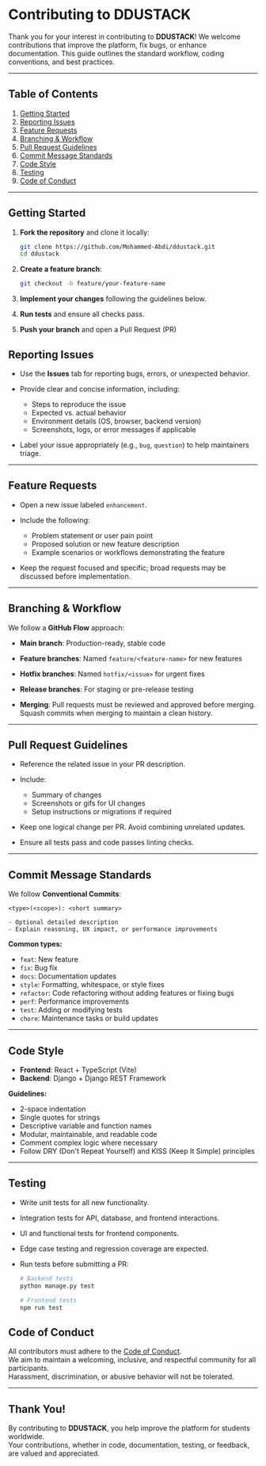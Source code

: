 # Contributing to DDUSTACK

Thank you for your interest in contributing to **DDUSTACK**! We welcome contributions that improve the platform, fix bugs, or enhance documentation. This guide outlines the standard workflow, coding conventions, and best practices.

---

## Table of Contents

1. [Getting Started](#getting-started)
2. [Reporting Issues](#reporting-issues)
3. [Feature Requests](#feature-requests)
4. [Branching & Workflow](#branching--workflow)
5. [Pull Request Guidelines](#pull-request-guidelines)
6. [Commit Message Standards](#commit-message-standards)
7. [Code Style](#code-style)
8. [Testing](#testing)
9. [Code of Conduct](#code-of-conduct)

---

## Getting Started

1. **Fork the repository** and clone it locally:

   ```bash
   git clone https://github.com/Mohammed-Abdi/ddustack.git
   cd ddustack
   ```

2. **Create a feature branch**:
   ```bash
   git checkout -b feature/your-feature-name
   ```
3. **Implement your changes** following the guidelines below.
4. **Run tests** and ensure all checks pass.
5. **Push your branch** and open a Pull Request (PR)

## Reporting Issues

- Use the **Issues** tab for reporting bugs, errors, or unexpected behavior.
- Provide clear and concise information, including:

  - Steps to reproduce the issue
  - Expected vs. actual behavior
  - Environment details (OS, browser, backend version)
  - Screenshots, logs, or error messages if applicable

- Label your issue appropriately (e.g., `bug`, `question`) to help maintainers triage.

---

## Feature Requests

- Open a new issue labeled `enhancement`.
- Include the following:

  - Problem statement or user pain point
  - Proposed solution or new feature description
  - Example scenarios or workflows demonstrating the feature

- Keep the request focused and specific; broad requests may be discussed before implementation.

---

## Branching & Workflow

We follow a **GitHub Flow** approach:

- **Main branch**: Production-ready, stable code
- **Feature branches**: Named `feature/<feature-name>` for new features
- **Hotfix branches**: Named `hotfix/<issue>` for urgent fixes
- **Release branches**: For staging or pre-release testing

- **Merging**: Pull requests must be reviewed and approved before merging. Squash commits when merging to maintain a clean history.

---

## Pull Request Guidelines

- Reference the related issue in your PR description.
- Include:

  - Summary of changes
  - Screenshots or gifs for UI changes
  - Setup instructions or migrations if required

- Keep one logical change per PR. Avoid combining unrelated updates.
- Ensure all tests pass and code passes linting checks.

---

## Commit Message Standards

We follow **Conventional Commits**:

```text
<type>(<scope>): <short summary>

- Optional detailed description
- Explain reasoning, UX impact, or performance improvements

```

**Common types:**

- `feat`: New feature
- `fix`: Bug fix
- `docs`: Documentation updates
- `style`: Formatting, whitespace, or style fixes
- `refactor`: Code refactoring without adding features or fixing bugs
- `perf`: Performance improvements
- `test`: Adding or modifying tests
- `chore`: Maintenance tasks or build updates

---

## Code Style

- **Frontend**: React + TypeScript (Vite)
- **Backend**: Django + Django REST Framework

**Guidelines:**

- 2-space indentation
- Single quotes for strings
- Descriptive variable and function names
- Modular, maintainable, and readable code
- Comment complex logic where necessary
- Follow DRY (Don't Repeat Yourself) and KISS (Keep It Simple) principles

---

## Testing

- Write unit tests for all new functionality.
- Integration tests for API, database, and frontend interactions.
- UI and functional tests for frontend components.
- Edge case testing and regression coverage are expected.

- Run tests before submitting a PR:

  ```bash
  # Backend tests
  python manage.py test

  # Frontend tests
  npm run test
  ```

## Code of Conduct

All contributors must adhere to the [Code of Conduct](./CODE_OF_CONDUCT.md).  
We aim to maintain a welcoming, inclusive, and respectful community for all participants.  
Harassment, discrimination, or abusive behavior will not be tolerated.

---

## Thank You!

By contributing to **DDUSTACK**, you help improve the platform for students worldwide.  
Your contributions, whether in code, documentation, testing, or feedback, are valued and appreciated.
